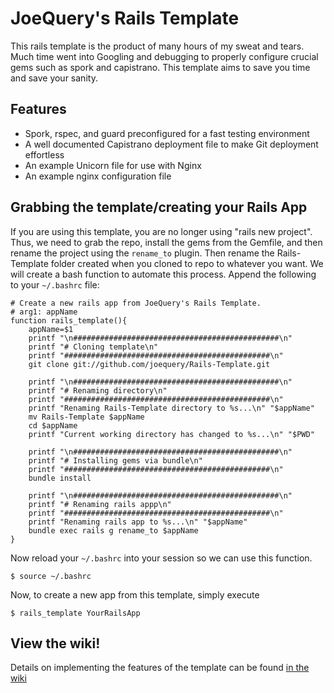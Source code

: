 JoeQuery's Rails Template
=========================

This rails template is the product of many hours of my sweat and tears. Much 
time went into Googling and debugging to properly configure crucial gems such as
spork and capistrano. This template aims to save you time and save your sanity.

Features
--------
* Spork, rspec, and guard preconfigured for a fast testing environment
* A well documented Capistrano deployment file to make Git deployment effortless
* An example Unicorn file for use with Nginx
* An example nginx configuration file


Grabbing the template/creating your Rails App
--------------------------------------------- 

If you are using this template, you are no longer using "rails new project".
Thus, we need to grab the repo, install the gems from the Gemfile, and then
rename the project using the ```rename_to``` plugin. Then rename the 
Rails-Template folder created when you cloned to repo to whatever you want.
We will create a bash function to automate this process. Append the
following to your ```~/.bashrc``` file:  
  
```
# Create a new rails app from JoeQuery's Rails Template.
# arg1: appName
function rails_template(){
	appName=$1
	printf "\n##############################################\n"
	printf "# Cloning template\n"
	printf "##############################################\n"
	git clone git://github.com/joequery/Rails-Template.git

	printf "\n##############################################\n"
	printf "# Renaming directory\n"
	printf "##############################################\n"
	printf "Renaming Rails-Template directory to %s...\n" "$appName"
	mv Rails-Template $appName
	cd $appName
	printf "Current working directory has changed to %s...\n" "$PWD"

	printf "\n##############################################\n"
	printf "# Installing gems via bundle\n"
	printf "##############################################\n"
	bundle install

	printf "\n##############################################\n"
	printf "# Renaming rails appp\n"
	printf "##############################################\n"
	printf "Renaming rails app to %s...\n" "$appName"
	bundle exec rails g rename_to $appName
}
```

Now reload your ```~/.bashrc``` into your session so we can use this 
function.

    $ source ~/.bashrc

Now, to create a new app from this template, simply execute

    $ rails_template YourRailsApp

View the wiki!
--------------

Details on implementing the features of the template can be found
[in the wiki](https://github.com/joequery/Rails-Template/wiki)
